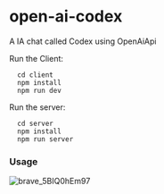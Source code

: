 # open-ai-codex
A IA chat called Codex using OpenAiApi

Run the Client:
``` 
  cd client
  npm install
  npm run dev 
``` 

Run the server:
```
  cd server
  npm install
  npm run server
```

### Usage

![brave_5BIQ0hEm97](https://user-images.githubusercontent.com/52057929/218156193-17af2b6d-8806-4075-81ab-19135dafe302.gif)

